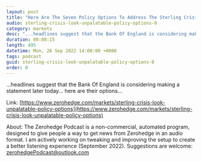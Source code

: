 ```yaml
---
layout: post
title: "Here Are The Seven Policy Options To Address The Sterling Crisis"
audio: sterling-crisis-look-unpalatable-policy-options-0
category: markets
desc: "...headlines suggest that the Bank Of England is considering making a statement later today... here are their options..."
duration: 00:08:15
length: 495
datetime: Mon, 26 Sep 2022 14:00:00 +0000
tags: podcast
guid: sterling-crisis-look-unpalatable-policy-options-0
order: 0
---
```

...headlines suggest that the Bank Of England is considering making a statement later today... here are their options...

Link: [https://www.zerohedge.com/markets/sterling-crisis-look-unpalatable-policy-options](https://www.zerohedge.com/markets/sterling-crisis-look-unpalatable-policy-options)

About: The Zerohedge Podcast is a non-commercial, automated program, designed to give people a way to get news from Zerohedge in an audio format.  I am actively working on tweaking and improving the setup to create a better listening experience (September 2022).  Suggestions are welcome: [zerohedgePodcast@outlook.com](mailto:zerohedgePodcast@outlook.com)